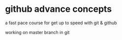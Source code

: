 # github advance concepts

a fast pace course for get up to speed with git & github

working on master branch in git
